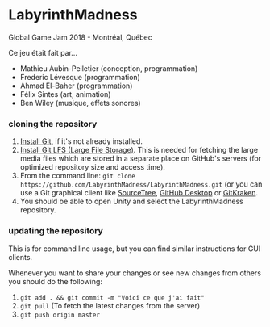 # LabyrinthMadness
Global Game Jam 2018 - Montréal, Québec

Ce jeu était fait par...

* Mathieu Aubin-Pelletier (conception, programmation)
* Frederic Lévesque (programmation)
* Ahmad El-Baher (programmation)
* Félix Sintes (art, animation)
* Ben Wiley (musique, effets sonores)

### cloning the repository

1. [Install Git](https://git-scm.com/book/en/v2/Getting-Started-Installing-Git), if it's not already installed.
2. [Install Git LFS (Large File Storage)](https://help.github.com/articles/installing-git-large-file-storage/). This is needed for fetching the large media files which are stored in a separate place on GitHub's servers (for optimized repository size and access time).
3. From the command line: `git clone https://github.com/LabyrinthMadness/LabyrinthMadness.git` (or you can use a Git graphical client like [SourceTree](https://www.sourcetreeapp.com/), [GitHub Desktop](https://desktop.github.com/) or [GitKraken](https://www.gitkraken.com/).
4. You should be able to open Unity and select the LabyrinthMadness repository.

### updating the repository

This is for command line usage, but you can find similar instructions for GUI clients.

Whenever you want to share your changes or see new changes from others you should do the following:

1. `git add . && git commit -m "Voici ce que j'ai fait"`
2. `git pull` (To fetch the latest changes from the server)
3. `git push origin master`
